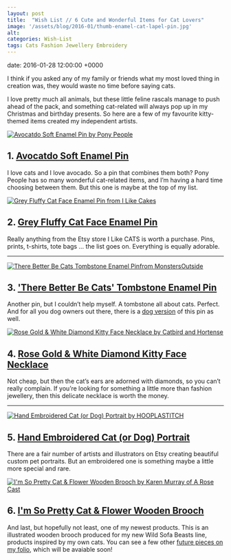 ```yaml
---
layout: post
title:  "Wish List // 6 Cute and Wonderful Items for Cat Lovers"
image: '/assets/blog/2016-01/thumb-enamel-cat-lapel-pin.jpg'
alt: 
categories: Wish-List
tags: Cats Fashion Jewellery Embroidery
---
```


date:   2016-01-28 12:00:00 +0000

<p class="intro">I think if you asked any of my family or friends what my most loved thing in creation was, they would waste no time before saying cats.</p>

I love pretty much all animals, but these little feline rascals manage to push ahead of the pack, and something cat-related will always pop up in my Christmas and birthday presents. So here are a few of my favourite kitty-themed items created my independent artists.

<div class="row">
	<div class="col-md-6">
		<a href="https://www.etsy.com/listing/256839530/avocatdo-soft-enamel-pin" title="Avocatdo Soft Enamel Pin by Pony People"><img src="/assets/blog/2016-01/avocatdo-soft-enamel-pin.jpg" alt="Avocatdo Soft Enamel Pin by Pony People" title="Avocatdo Soft Enamel Pin by Pony People"></a>
		<h2>1. <a href="https://www.etsy.com/listing/256839530/avocatdo-soft-enamel-pin" title="Avocatdo Soft Enamel Pin by Pony People">Avocatdo Soft Enamel Pin</a></h2>
		<p>I love cats and I love avocado. So a pin that combines them both? Pony People has so many wonderful cat-related items, and I’m having a hard time choosing between them. But this one is maybe at the top of my list.</p>
	</div>
	<div class="col-md-6">
		<a href="https://www.etsy.com/listing/235943204/enamel-cat-lapel-pin-enamel-pin-lapel" title="Grey Fluffy Cat Face Enamel Pin from I Like Cakes"><img src="/assets/blog/2016-01/enamel-cat-lapel-pin.jpg" alt="Grey Fluffy Cat Face Enamel Pin from I Like Cakes" title="Grey Fluffy Cat Face Enamel Pin from I Like Cakes"></a>
		<h2>2. <a href="https://www.etsy.com/listing/235943204/enamel-cat-lapel-pin-enamel-pin-lapel" title="Grey Fluffy Cat Face Enamel Pin from I Like Cakes">Grey Fluffy Cat Face Enamel Pin</a></h2>
		<p>Really anything from the Etsy store I Like CATS is worth a purchase. Pins, prints, t-shirts, tote bags ... the list goes on. Everything is equally  adorable.</p>
	</div>
</div>

* * *

<div class="row">
	<div class="col-md-6">
		<a href="https://www.etsy.com/listing/252710553/there-better-be-cats-tombstone-soft" title="There Better Be Cats Tombstone Enamel Pinfrom MonstersOutside"><img src="/assets/blog/2016-01/there-better-be-cats-tombstone-enamel-pin.jpg" alt="There Better Be Cats Tombstone Enamel Pinfrom MonstersOutside" title="There Better Be Cats Tombstone Enamel Pinfrom MonstersOutside"></a>
		<h2>3. <a href="https://www.etsy.com/listing/252710553/there-better-be-cats-tombstone-soft" title="There Better Be Cats Tombstone Enamel Pinfrom MonstersOutside">'There Better Be Cats' Tombstone Enamel Pin</a></h2>
		<p>Another pin, but I couldn’t help myself. A tombstone all about cats. Perfect. And for all you dog owners out there, there is a <a href="https://www.etsy.com/listing/227721823/there-better-be-dogs-tombstone-soft" title="'There Better Be Dogs' Tombstone Enamel Pin">dog version</a> of this pin as well.</p>
	</div>
	<div class="col-md-6">
		<a href="http://www.catbirdnyc.com/choupette-necklace-rose-gold.html" title="Rose Gold &amp; White Diamond Kitty Face Necklace by Catbird and Hortense"><img src="/assets/blog/2016-01/rose-gold-diamond-kitty-face-necklace.jpg" alt="Rose Gold &amp; White Diamond Kitty Face Necklace by Catbird and Hortense" title="Rose Gold &amp; White Diamond Kitty Face Necklace by Catbird and Hortense"></a>
		<h2>4. <a href="http://www.catbirdnyc.com/choupette-necklace-rose-gold.html" title="Rose Gold &amp; White Diamond Kitty Face Necklace by Catbird and Hortense">Rose Gold &amp; White Diamond Kitty Face Necklace</a></h2>
		<p>Not cheap, but then the cat’s ears are adorned with diamonds, so you can’t really complain. If you’re looking for something a little more than fashion jewellery, then this delicate necklace is worth the money.</p>
	</div>
</div>

* * *

<div class="row">
	<div class="col-md-6">
		<a href="https://www.etsy.com/listing/169834257/hand-embroidered-cat-or-dog-portrait-5" title="Hand Embroidered Cat (or Dog) Portrait by HOOPLASTITCH"><img src="/assets/blog/2016-01/hand-embroidered-cat-dog-portrait.jpg" alt="Hand Embroidered Cat (or Dog) Portrait by HOOPLASTITCH" title="Hand Embroidered Cat (or Dog) Portrait by HOOPLASTITCH"></a>
		<h2>5. <a href="https://www.etsy.com/listing/169834257/hand-embroidered-cat-or-dog-portrait-5" title="Hand Embroidered Cat (or Dog) Portrait by HOOPLASTITCH">Hand Embroidered Cat (or Dog) Portrait</a></h2>
		<p>There are a fair number of artists and illustrators on Etsy creating beautiful custom pet portraits. But an embroidered one is something maybe a little more special and rare.</p>
	</div>
	<div class="col-md-6">
		<a href="/my-work/2016/01/12/i-feel-pretty-ginger-cat.html" title="I'm So Pretty Cat &amp; Flower Wooden Brooch by Karen Murray of A Rose Cast"><img src="/assets/blog/2016-01/pretty-cat-flower-wooden-brooch.jpg" alt="I'm So Pretty Cat &amp; Flower Wooden Brooch by Karen Murray of A Rose Cast" title="I'm So Pretty Cat &amp; Flower Wooden Brooch by Karen Murray of A Rose Cast"></a>
		<h2>6. <a href="/my-work/2016/01/12/i-feel-pretty-ginger-cat.html" title="I'm So Pretty Cat &amp; Flower Wooden Brooch by Karen Murray of A Rose Cast">I'm So Pretty Cat &amp; Flower Wooden Brooch</a></h2>
		<p>And last, but hopefully not least, one of my newest products. This is an illustrated wooden brooch produced for my new Wild Sofa Beasts line, products inspired by my own cats. You can see a few other <a href="/project/illustration-wild-sofa-beasts.html" title="Wild Sofa Beasts Illustration and Product Line">future pieces on my folio</a>, which will be avaiable soon!</p>
	</div>
</div>
